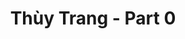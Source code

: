 ---
layout: album
resource: instagram
title: "Thùy Trang - Part 0"
description: "Instagram album of Thùy Trang, part 0.</br> Username: _imnotteee"
active: gallery
album-title: "Thùy Trang"
images:
  - image_path: imnotteee/0/20230706_174404_358046865_212122895130147_3465706036350743692_n.jpg
  - image_path: imnotteee/0/20230706_174404_358177647_2755720601234758_9144233044750135272_n.jpg
  - image_path: imnotteee/0/20230708_204014_358028766_3120790688230309_5439893089545034046_n.jpg
  - image_path: imnotteee/0/20230708_204014_358195670_973763437271548_1350541097785631601_n.jpg
  - image_path: imnotteee/0/20230708_204014_358783476_265918629467392_655872431535098502_n.jpg
---